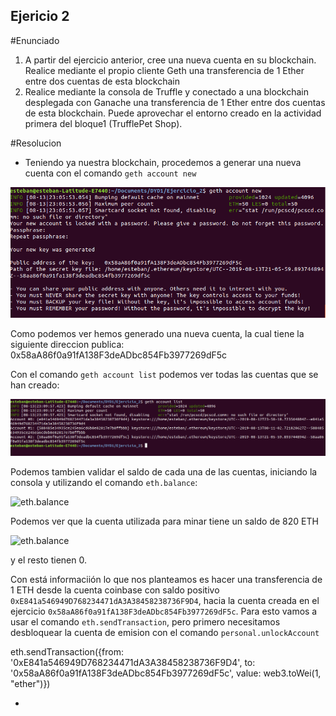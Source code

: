 ## Ejericio 2

#Enunciado

1. A partir del ejercicio anterior, cree una nueva cuenta en su blockchain. Realice mediante el propio cliente Geth una transferencia de 1 Ether entre dos cuentas de esta blockchain
2. Realice mediante la consola de Truffle y conectado a una blockchain desplegada con Ganache una transferencia de 1 Ether entre dos cuentas de esta blockchain. Puede aprovechar el entorno creado en la actividad primera del bloque1 (​TrufflePet Shop​).

#Resolucion

- Teniendo ya nuestra blockchain, procedemos a generar una nueva cuenta con el comando `geth account new`

![geth account new2](https://github.com/egabete/DYD1/blob/master/Ejercicio_2/img/gethaccountnew2.png)

Como podemos ver hemos generado una nueva cuenta, la cual tiene la siguiente direccion publica: 0x58aA86f0a91fA138F3deADbc854Fb3977269dF5c

Con el comando `geth account list` podemos ver todas las cuentas que se han creado:

![geth account list](https://github.com/egabete/DYD1/blob/master/Ejercicio_2/img/gethaccountlist.png)

Podemos tambien validar el saldo de cada una de las cuentas, iniciando la consola y utilizando el comando `eth.balance`:

![eth.balance](https://github.com/egabete/DYD1/blob/master/Ejercicio_2/img/ethbalance.png)

Podemos ver que la cuenta utilizada para minar tiene un saldo de 820 ETH

![eth.balance](https://github.com/egabete/DYD1/blob/master/Ejercicio_2/img/fromweitoether.png)

y el resto tienen 0.

Con está informaciión lo que nos planteamos es hacer una transferencia de 1 ETH desde la cuenta coinbase con saldo positivo `0xE841a546949D768234471dA3A38458238736F9D4`, hacia la cuenta creada en el ejercicio `0x58aA86f0a91fA138F3deADbc854Fb3977269dF5c`.
Para esto vamos a usar el comando `eth.sendTransaction`, pero primero necesitamos desbloquear la cuenta de emision con el comando `personal.unlockAccount`


eth.sendTransaction({from: '0xE841a546949D768234471dA3A38458238736F9D4', to: '0x58aA86f0a91fA138F3deADbc854Fb3977269dF5c', value: web3.toWei(1, "ether")})



- 










